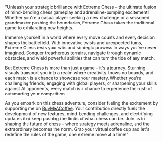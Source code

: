 "Unleash your strategic brilliance with Extreme Chess – the ultimate fusion of mind-bending chess gameplay and adrenaline-pumping excitement! Whether you're a casual player seeking a new challenge or a seasoned grandmaster pushing the boundaries, Extreme Chess takes the traditional game to exhilarating new heights.

Immerse yourself in a world where every move counts and every decision shapes the battlefield. With innovative twists and unexpected turns, Extreme Chess tests your wits and strategic prowess in ways you've never imagined. Conquer treacherous terrains, navigate through dynamic obstacles, and wield powerful abilities that can turn the tide of any match.

But Extreme Chess is more than just a game – it's a journey. Stunning visuals transport you into a realm where creativity knows no bounds, and each match is a chance to showcase your mastery. Whether you're challenging friends, engaging with global players, or sharpening your skills against AI opponents, every match is a chance to experience the rush of outsmarting your competition.

As you embark on this chess adventure, consider fueling the excitement by supporting me on [BuyMeACoffee](https://www.buymeacoffee.com/ikennaidigo). Your contribution directly fuels the development of new features, mind-bending challenges, and electrifying updates that keep pushing the limits of what chess can be. Join us in shaping the future of chess – where strategy meets adrenaline, and the extraordinary becomes the norm. Grab your virtual coffee cup and let's redefine the rules of the game, one extreme move at a time!"
